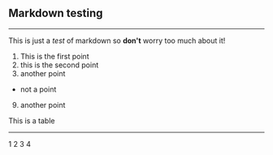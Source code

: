  Markdown testing
----------------
----------------

This is just a _test_ of markdown so **__don't__** worry too much about it!

1. This is the first point
2. this is the second point
5. another point 
- not a point
9. another point


This is a table
--- --- --- --- 
1 2 3 4 

